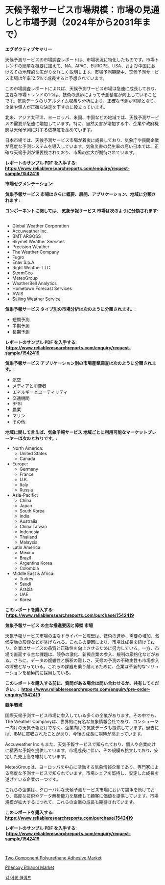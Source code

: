 <p><h1>天候予報サービス市場規模：市場の見通しと市場予測（2024年から2031年まで）</h1></p><p><strong>エグゼクティブサマリー</strong></p>
<p><p>天候予測サービスの市場調査レポートは、市場状況に特化したものです。市場トレンドの簡単な概要に加えて、NA、APAC、EUROPE、USA、および中国におけるその地理的な広がりを詳しく説明します。市場予測期間中、天候予測サービス市場は年率12.5%で成長すると予想されています。</p><p>この市場調査レポートによれば、天候予測サービス市場は急速に成長しており、主要な市場トレンドの1つは、技術の進歩によって予測精度が向上していることです。気象データのリアルタイム収集や分析により、正確な予測が可能となり、企業や個人が正確な決定を下すのに役立っています。</p><p>北米、アジア太平洋、ヨーロッパ、米国、中国などの地域では、天候予測サービスの需要が急速に増加しています。特に、自然災害が増加する中、企業や政府機関は天候予測に対する依存度を高めています。</p><p>日本市場では、天候予測サービス市場が着実に成長しており、気象庁や民間企業が高度な予測システムを導入しています。気象災害の発生率の高い日本では、正確な天候予測が重要視されており、市場の拡大が期待されています。</p></p>
<p><strong>レポートのサンプル PDF を入手する: <a href="https://www.reliableresearchreports.com/enquiry/request-sample/1542419">https://www.reliableresearchreports.com/enquiry/request-sample/1542419</a></strong></p>
<p><strong>市場セグメンテーション:</strong></p>
<p><strong> 気象予報サービス 市場はさらに概要、展開、アプリケーション、地域に分類されます :</strong></p>
<p><strong>コンポーネントに関しては、 気象予報サービス 市場は次のように分類されます: &nbsp;</strong></p>
<p><ul><li>Global Weather Corporation</li><li>Accuweather Inc.</li><li>BMT ARGOSS</li><li>Skymet Weather Services</li><li>Precision Weather</li><li>The Weather Company</li><li>Fugro</li><li>Enav S.p.A</li><li>Right Weather LLC</li><li>StormGeo</li><li>MeteoGroup</li><li>WeatherBell Analytics</li><li>Hometown Forecast Services</li><li>AWIS</li><li>Sailing Weather Service</li></ul></p>
<p><strong> 気象予報サービス タイプ別の市場分析は次のように分類されます。:</strong></p>
<p><ul><li>短期予測</li><li>中期予測</li><li>長期予測</li></ul></p>
<p><strong>レポートのサンプル PDF を入手する: &nbsp;<a href="https://www.reliableresearchreports.com/enquiry/request-sample/1542419">https://www.reliableresearchreports.com/enquiry/request-sample/1542419</a></strong></p>
<p><strong> 気象予報サービス アプリケーション別の市場産業調査は次のように分類されます。:</strong></p>
<p><ul><li>航空</li><li>メディアと消費者</li><li>エネルギーとユーティリティ</li><li>交通機関</li><li>BFSI</li><li>農業</li><li>マリン</li><li>その他</li></ul></p>
<p><strong>地域に関して言えば、気象予報サービス 地域ごとに利用可能なマーケットプレーヤーは次のとおりです。:</strong></p>
<p><ul>
    <li>
        North America:
        <ul>
            <li>United States</li>
            <li>Canada</li>
        </ul>
    </li>
    <li>
        Europe:
        <ul>
            <li>Germany</li>
            <li>France</li>
            <li>U.K.</li>
            <li>Italy</li>
            <li>Russia</li>
        </ul>
    </li>
    <li>
        Asia-Pacific:
        <ul>
            <li>China</li>
            <li>Japan</li>
            <li>South Korea</li>
            <li>India</li>
            <li>Australia</li>
            <li>China Taiwan</li>
            <li>Indonesia</li>
            <li>Thailand</li>
            <li>Malaysia</li>
        </ul>
    </li>
    <li>
        Latin America:
        <ul>
            <li>Mexico</li>
            <li>Brazil</li>
            <li>Argentina Korea</li>
            <li>Colombia</li>
        </ul>
    </li>
    <li>
        Middle East & Africa:
        <ul>
            <li>Turkey</li>
            <li>Saudi</li>
            <li>Arabia</li>
            <li>UAE</li>
            <li>Korea</li>
        </ul>
    </li>
    </ul></p>
<p><strong>このレポートを購入する: &nbsp;<a href="https://www.reliableresearchreports.com/purchase/1542419">https://www.reliableresearchreports.com/purchase/1542419</a></strong></p>
<p><strong>気象予報サービス の主な推進要因と障壁 市場</strong></p>
<p><p>天気予報サービス市場の主なドライバーと障壁は、技術の進歩、需要の増加、気候変動の影響などが挙げられる。これらの要因により、市場は成長を続けており、企業はサービスの品質と正確性を向上させるために努力している。一方、市場で直面する主な課題は、競争の激化、新興企業の参入、規制の厳格化などがある。さらに、データの複雑性と解釈の難しさ、天候の予測の不確実性も市場参入の障壁となっている。これらの課題を乗り越えるために、企業は革新的なソリューションを積極的に採用している。</p></p>
<p><strong>このレポートを購入する前に、質問がある場合は問い合わせるか、共有してください。:&nbsp; <a href="https://www.reliableresearchreports.com/enquiry/pre-order-enquiry/1542419">https://www.reliableresearchreports.com/enquiry/pre-order-enquiry/1542419</a></strong></p>
<p><strong>競争環境</strong></p>
<p><p>国際天候予測サービス市場に参入している多くの企業があります。その中でも、The Weather Companyは、世界的に有名な気象情報会社であり、コンシューマー向けの天気予報だけでなく、企業向けの気象データも提供しています。過去には、IBMに買収されたことがあり、今後の成長に期待が高まっています。</p><p>Accuweather Inc.もまた、天気予報サービスで知られており、個人や企業向けに精密な予報を提供しています。市場成長に伴い、その規模も拡大しており、安定した売上高を維持しています。</p><p>MeteoGroupは、ヨーロッパを中心に活動する気象情報企業であり、専門家による高度な予測サービスで知られています。市場シェアを堅持し、安定した成長を遂げている企業の一つです。</p><p>これらの企業は、グローバルな天候予測サービス市場において競争を続けており、高度な技術やデータ解析能力を駆使して顧客に価値を提供しています。市場規模が拡大するにつれて、これらの企業の成長も期待されています。</p></p>
<p><strong>このレポートを購入する: &nbsp; <a href="https://www.reliableresearchreports.com/purchase/1542419">https://www.reliableresearchreports.com/purchase/1542419</a></strong></p>
<p><strong>レポートのサンプル PDF を入手する: &nbsp;<a href="https://www.reliableresearchreports.com/enquiry/request-sample/1542419">https://www.reliableresearchreports.com/enquiry/request-sample/1542419</a></strong><strong></strong></p>
<p>&nbsp;</p>
<p><p><a href="https://picayune-night-cbd.notion.site/Two-Component-Polyurethane-Adhesive-Market-Size-2024-2031-Global-Industrial-Analysis-Key-Geograph-6eb78cdf4c3a4554b37e43124b18de08">Two Component Polyurethane Adhesive Market</a></p><p><a href="https://valiant-lunge-8fe.notion.site/Phenoxy-Ethanol-Market-Size-Global-Industry-Overview-Market-Segmentation-and-Forecast-2024-to-203-ae0bc0169007465690691be8baf543ee">Phenoxy Ethanol Market</a></p><p><a href="https://github.com/CorEmtymerich56566/Market-Research-Report-List-1/blob/main/856459815480.md">컴 어롱 클램프</a></p></p>